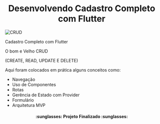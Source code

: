 <h1 align="center"> Desenvolvendo Cadastro Completo com Flutter  </h1>


![CRUD   ](../../../Imagens/crud.png)

Cadastro Completo com Flutter

O bom e Velho CRUD

(CREATE, READ, UPDATE E DELETE)

Aqui foram colocados em prática alguns conceitos como:

- Navegação
- Uso de Componentes
- Rotas
- Gerência de Estado com Provider
- Formulário
- Arquitetura MVP

<h4 align="center">     :sunglasses:  Projeto Finalizado  :sunglasses:</h4>

